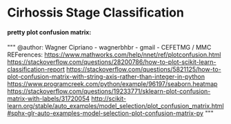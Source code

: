 # Cirhossis Stage Classification


#### pretty plot confusion matrix:
"""
@author: Wagner Cipriano - wagnerbhbr - gmail - CEFETMG / MMC
REFerences:
  https://www.mathworks.com/help/nnet/ref/plotconfusion.html
  https://stackoverflow.com/questions/28200786/how-to-plot-scikit-learn-classification-report
  https://stackoverflow.com/questions/5821125/how-to-plot-confusion-matrix-with-string-axis-rather-than-integer-in-python
  https://www.programcreek.com/python/example/96197/seaborn.heatmap
  https://stackoverflow.com/questions/19233771/sklearn-plot-confusion-matrix-with-labels/31720054
  http://scikit-learn.org/stable/auto_examples/model_selection/plot_confusion_matrix.html#sphx-glr-auto-examples-model-selection-plot-confusion-matrix-py
"""
